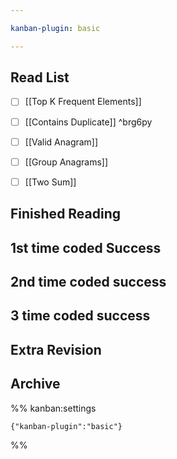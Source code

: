 ```yaml
---

kanban-plugin: basic

---
```


## Read List

- [ ] [[Top K Frequent Elements]]
- [ ] [[Contains Duplicate]] ^brg6py
- [ ] [[Valid Anagram]]
- [ ] [[Group Anagrams]]
- [ ] [[Two Sum]]


## Finished Reading



## 1st time coded Success



## 2nd time coded success



## 3 time coded success



## Extra Revision



## Archive





%% kanban:settings
```
{"kanban-plugin":"basic"}
```
%%